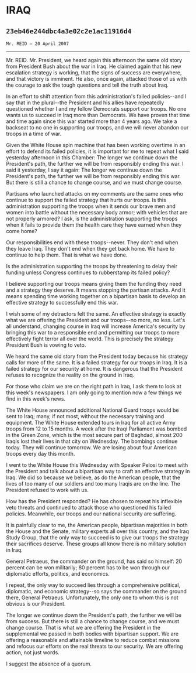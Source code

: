 # IRAQ
## `23eb46e244dbc4a3e02c2e1ac11916d4`
`Mr. REID — 20 April 2007`

---


Mr. REID. Mr. President, we heard again this afternoon the same old 
story from President Bush about the war in Iraq. He claimed again that 
his new escalation strategy is working, that the signs of success are 
everywhere, and that victory is imminent. He also, once again, attacked 
those of us with the courage to ask the tough questions and tell the 
truth about Iraq.

In an effort to shift attention from this administration's failed 
policies--and I say that in the plural--the President and his allies 
have repeatedly questioned whether I and my fellow Democrats support 
our troops. No one wants us to succeed in Iraq more than Democrats. We 
have proven that time and time again since this war started more than 4 
years ago. We take a backseat to no one in supporting our troops, and 
we will never abandon our troops in a time of war.

Given the White House spin machine that has been working overtime in 
an effort to defend its failed policies, it is important for me to 
repeat what I said yesterday afternoon in this Chamber: The longer we 
continue down the President's path, the further we will be from 
responsibly ending this war. I said it yesterday, I say it again: The 
longer we continue down the President's path, the further we will be 
from responsibly ending this war. But there is still a chance to change 
course, and we must change course.

Partisans who launched attacks on my comments are the same ones who 
continue to support the failed strategy that hurts our troops. Is this 
administration supporting the troops when it sends our brave men and 
women into battle without the necessary body armor; with vehicles that 
are not properly armored? I ask, is the administration supporting the 
troops when it fails to provide them the health care they have earned 
when they come home?

Our responsibilities end with these troops--never. They don't end 
when they leave Iraq. They don't end when they get back home. We have 
to continue to help them. That is what we have done.

Is the administration supporting the troops by threatening to delay 
their funding unless Congress continues to rubberstamp its failed 
policy?

I believe supporting our troops means giving them the funding they 
need and a strategy they deserve. It means stopping the partisan 
attacks. And it means spending time working together on a bipartisan 
basis to develop an effective strategy to successfully end this war.

I wish some of my detractors felt the same. An effective strategy is 
exactly what we are offering the President and our troops--no more, no 
less. Let's all understand, changing course in Iraq will increase 
America's security by bringing this war to a responsible end and 
permitting our troops to more effectively fight terror all over the 
world. This is precisely the strategy President Bush is vowing to veto.

We heard the same old story from the President today because his 
strategy calls for more of the same. It is a failed strategy for our 
troops in Iraq. It is a failed strategy for our security at home. It is 
dangerous that the President refuses to recognize the reality on the 
ground in Iraq.

For those who claim we are on the right path in Iraq, I ask them to 
look at this week's newspapers. I am only going to mention now a few 
things we find in this week's news.

The White House announced additional National Guard troops would be 
sent to Iraq; many, if not most, without the necessary training and 
equipment. The White House extended tours in Iraq for all active Army 
troops from 12 to 15 months. A week after the Iraqi Parliament was 
bombed in the Green Zone, which is the most secure part of Baghdad, 
almost 200 Iraqis lost their lives in that city on Wednesday. The 
bombings continue today. They will continue tomorrow. We are losing 
about four American troops every day this month.

I went to the White House this Wednesday with Speaker Pelosi to meet 
with the President and talk about a bipartisan way to craft an 
effective strategy in Iraq. We did so because we believe, as do the 
American people, that the lives of too many of our soldiers and too 
many Iraqis are on the line. The President refused to work with us.

How has the President responded? He has chosen to repeat his 
inflexible veto threats and continued to attack those who questioned 
his failed policies. Meanwhile, our troops and our national security 
are suffering.

It is painfully clear to me, the American people, bipartisan 
majorities in both the House and the Senate, military experts all over 
this country, and the Iraq Study Group, that the only way to succeed is 
to give our troops the strategy their sacrifices deserve. These groups 
all know there is no military solution in Iraq.

General Petraeus, the commander on the ground, has said so himself: 
20 percent can be won militarily; 80 percent has to be won through our 
diplomatic efforts, politics, and economics.

I repeat, the only way to succeed lies through a comprehensive 
political, diplomatic, and economic strategy--so says the commander on 
the ground there, General Petraeus. Unfortunately, the only one to whom 
this is not obvious is our President.

The longer we continue down the President's path, the further we will 
be from success. But there is still a chance to change course, and we 
must change course. That is what we are offering the President in the 
supplemental we passed in both bodies with bipartisan support. We are 
offering a reasonable and attainable timeline to reduce combat missions 
and refocus our efforts on the real threats to our security. We are 
offering action, not just words.

I suggest the absence of a quorum.